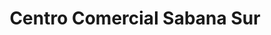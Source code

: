 ---
title: "Centro Comercial Sabana Sur"
url: /san-jose/centro-comercial-sabana-sur/
shop: centro comercial
---